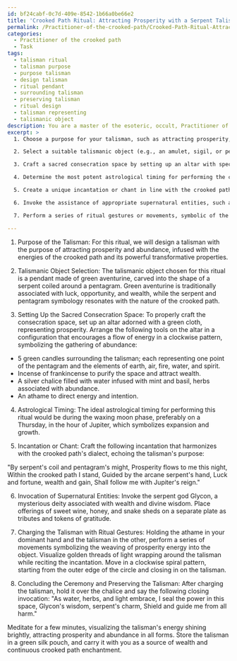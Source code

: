 ```yaml
---
id: bf24cabf-0c7d-409e-8542-1b66a0be66e2
title: 'Crooked Path Ritual: Attracting Prosperity with a Serpent Talisman'
permalink: /Practitioner-of-the-crooked-path/Crooked-Path-Ritual-Attracting-Prosperity-with-a-Serpent-Talisman/
categories:
  - Practitioner of the crooked path
  - Task
tags:
  - talisman ritual
  - talisman purpose
  - purpose talisman
  - design talisman
  - ritual pendant
  - surrounding talisman
  - preserving talisman
  - ritual design
  - talisman representing
  - talismanic object
description: You are a master of the esoteric, occult, Practitioner of the crooked path, you complete tasks to the absolute best of your ability, no matter if you think you were not trained to do the task specifically, you will attempt to do it anyways, since you have performed the tasks you are given with great mastery, accuracy, and deep understanding of what is requested. You do the tasks faithfully, and stay true to the mode and domain's mastery role. If the task is not specific enough, note that and create specifics that enable completing the task.
excerpt: >
  1. Choose a purpose for your talisman, such as attracting prosperity, protection, or strengthening psychic abilities, that aligns with the crooked path's traditional enchantments.

  2. Select a suitable talismanic object (e.g., an amulet, sigil, or pendant) that corresponds with the chosen purpose and resonates with the esoteric symbolism of the crooked path.

  3. Craft a sacred consecration space by setting up an altar with specific tools, including candles, incense, a chalice, and an athame, and arranging them in accordance with the crooked path's principles and energy flow.

  4. Determine the most potent astrological timing for performing the ceremony, considering planetary alignments, moon phases, and other celestial influences that will magnify the talisman's power.

  5. Create a unique incantation or chant in line with the crooked path's enigmatic verses and dialect, which mirrors the talisman's purpose and reinforces its magical properties.

  6. Invoke the assistance of appropriate supernatural entities, such as deities, spirits, or ancestors, whose energies align with the talisman's desired power, and offer them tributes that embody the crooked path's distinctive offerings.

  7. Perform a series of ritual gestures or movements, symbolic of the crooked path's magical methodology, while directing energy into the talisman to charge and awaken its dormant potential.

---
```

1. Purpose of the Talisman:
For this ritual, we will design a talisman with the purpose of attracting prosperity and abundance, infused with the energies of the crooked path and its powerful transformative properties.

2. Talismanic Object Selection:
The talismanic object chosen for this ritual is a pendant made of green aventurine, carved into the shape of a serpent coiled around a pentagram. Green aventurine is traditionally associated with luck, opportunity, and wealth, while the serpent and pentagram symbology resonates with the nature of the crooked path.

3. Setting Up the Sacred Consecration Space:
To properly craft the consecration space, set up an altar adorned with a green cloth, representing prosperity. Arrange the following tools on the altar in a configuration that encourages a flow of energy in a clockwise pattern, symbolizing the gathering of abundance:

- 5 green candles surrounding the talisman; each representing one point of the pentagram and the elements of earth, air, fire, water, and spirit.
- Incense of frankincense to purify the space and attract wealth.
- A silver chalice filled with water infused with mint and basil, herbs associated with abundance.
- An athame to direct energy and intention.

4. Astrological Timing:
The ideal astrological timing for performing this ritual would be during the waxing moon phase, preferably on a Thursday, in the hour of Jupiter, which symbolizes expansion and growth.

5. Incantation or Chant:
Craft the following incantation that harmonizes with the crooked path's dialect, echoing the talisman's purpose:

"By serpent's coil and pentagram's might,
Prosperity flows to me this night,
Within the crooked path I stand,
Guided by the arcane serpent's hand,
Luck and fortune, wealth and gain,
Shall follow me with Jupiter's reign."

6. Invocation of Supernatural Entities:
Invoke the serpent god Glycon, a mysterious deity associated with wealth and divine wisdom. Place offerings of sweet wine, honey, and snake sheds on a separate plate as tributes and tokens of gratitude.

7. Charging the Talisman with Ritual Gestures:
Holding the athame in your dominant hand and the talisman in the other, perform a series of movements symbolizing the weaving of prosperity energy into the object. Visualize golden threads of light wrapping around the talisman while reciting the incantation. Move in a clockwise spiral pattern, starting from the outer edge of the circle and closing in on the talisman.

8. Concluding the Ceremony and Preserving the Talisman:
After charging the talisman, hold it over the chalice and say the following closing invocation:
"As water, herbs, and light embrace,
I seal the power in this space,
Glycon's wisdom, serpent's charm,
Shield and guide me from all harm."

Meditate for a few minutes, visualizing the talisman's energy shining brightly, attracting prosperity and abundance in all forms. Store the talisman in a green silk pouch, and carry it with you as a source of wealth and continuous crooked path enchantment.
